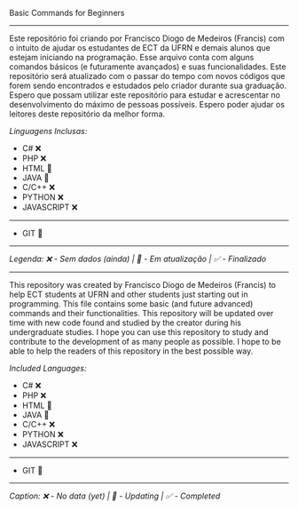 Basic Commands for Beginners
- -------------------
Este repositório foi criando por Francisco Diogo de Medeiros (Francis) com o intuito de ajudar os estudantes de ECT da UFRN e
demais alunos que estejam iniciando na programação. Esse arquivo conta com alguns comandos básicos (e futuramente
avançados) e suas funcionalidades. Este repositório será atualizado com o passar do tempo com novos códigos que forem sendo
encontrados e estudados pelo criador durante sua graduação. Espero que possam utilizar este repositório para estudar e
acrescentar no desenvolvimento do máximo de pessoas possíveis. Espero poder ajudar os leitores deste repositório da melhor
forma.

*Linguagens Inclusas:*

- C# ❌
- PHP ❌
- HTML 🧩
- JAVA 🧩
- C/C++ ❌
- PYTHON ❌
- JAVASCRIPT ❌
- -------------------
- GIT 🧩
- -------------------

*Legenda: ❌ - Sem dados (ainda) | 🧩 - Em atualização | ✅ - Finalizado*
- -------------------

This repository was created by Francisco Diogo de Medeiros (Francis) to help ECT students at UFRN and
other students just starting out in programming. This file contains some basic (and future
advanced) commands and their functionalities. This repository will be updated over time with new code
found and studied by the creator during his undergraduate studies. I hope you can use this repository to study and
contribute to the development of as many people as possible. I hope to be able to help the readers of this repository in the best
possible way.

*Included Languages:*

- C# ❌
- PHP ❌
- HTML 🧩
- JAVA 🧩
- C/C++ ❌
- PYTHON ❌
- JAVASCRIPT ❌
- -------------------
- GIT 🧩
- -------------------

*Caption: ❌ - No data (yet) | 🧩 - Updating | ✅ - Completed*

